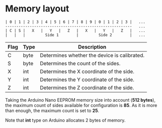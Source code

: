 # Memory layout


```
| 0 | 1 | 2 | 3 | 4 | 5 | 6 | 7 | 8 | 9 | 0 | 1 | 2 | 3 |   ...
---------------------------------------------------------   ...
| C | S |   X   |   Y   |   Z   |   X   |   Y   |   Z   |   ...
|   |   |         Side 1        |         Side 2        |   ...
```


| Flag | Type | Description |
| ---- | ---- | ---- |
| C | byte |Determines whether the device is calibrated.|
| S | byte |Determines the count of the sides.|
| X | int |Determines the X coordinate of the side.|
| Y | int |Determines the Y coordinate of the side.|
| Z | int |Determines the Z coordinate of the side.|

Taking the Arduino Nano EEPROM memory size into account (**512 bytes**), the maximum count of sides available for configuration is **85**. As it is more than enough, the maximum count is set to **25**.

Note that **int** type on Arduino allocates 2 bytes of memory.